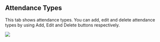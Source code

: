 ## Attendance Types

This tab shows attendance types. You can add, edit and delete attendance types by using Add, Edit and Delete buttons respectively.

![](http://docs.risersoft.com/hrmnirvana/ImagesExt/image8_219.jpg)
